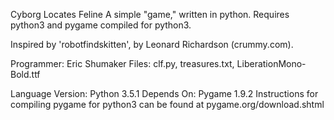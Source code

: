 Cyborg Locates Feline
A simple "game," written in python. Requires python3 and pygame compiled for python3.

Inspired by 'robotfindskitten', by Leonard Richardson (crummy.com).

Programmer: Eric Shumaker
Files:
clf.py,
treasures.txt, 
LiberationMono-Bold.ttf

Language Version: Python 3.5.1
Depends On:   Pygame 1.9.2
Instructions for compiling pygame for python3 can be found at pygame.org/download.shtml
